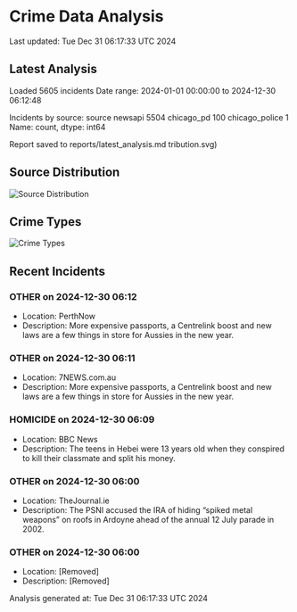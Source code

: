 # Crime Data Analysis
Last updated: Tue Dec 31 06:17:33 UTC 2024

## Latest Analysis

Loaded 5605 incidents
Date range: 2024-01-01 00:00:00 to 2024-12-30 06:12:48

Incidents by source:
source
newsapi           5504
chicago_pd         100
chicago_police       1
Name: count, dtype: int64

Report saved to reports/latest_analysis.md
tribution.svg)

## Source Distribution
![Source Distribution](images/source_distribution.svg)

## Crime Types
![Crime Types](images/crime_types.svg)

## Recent Incidents

### OTHER on 2024-12-30 06:12
- Location: PerthNow
- Description: More expensive passports, a Centrelink boost and new laws are a few things in store for Aussies in the new year.


### OTHER on 2024-12-30 06:11
- Location: 7NEWS.com.au
- Description: More expensive passports, a Centrelink boost and new laws are a few things in store for Aussies in the new year.


### HOMICIDE on 2024-12-30 06:09
- Location: BBC News
- Description: The teens in Hebei were 13 years old when they conspired to kill their classmate and split his money.


### OTHER on 2024-12-30 06:00
- Location: TheJournal.ie
- Description: The PSNI accused the IRA of hiding “spiked metal weapons” on roofs in Ardoyne ahead of the annual 12 July parade in 2002.


### OTHER on 2024-12-30 06:00
- Location: [Removed]
- Description: [Removed]

Analysis generated at: Tue Dec 31 06:17:33 UTC 2024
